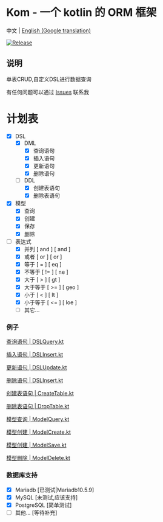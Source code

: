 # Kom - 一个 kotlin 的 ORM 框架

中文 | [English (Google translation)](./README.en.md)

[![Release](https://jitpack.io/v/zhaofanzhe/Kom.svg)](https://jitpack.io/#zhaofanzhe/Kom)

## 说明

单表CRUD,自定义DSL进行数据查询

有任何问题可以通过 [Issues](https://github.com/zhaofanzhe/Kom/issues) 联系我

# 计划表

* [X] DSL
    * [X] DML
        * [X] 查询语句
        * [X] 插入语句
        * [X] 更新语句
        * [X] 删除语句
    * [ ] DDL
        * [X] 创建表语句
        * [X] 删除表语句
* [X] 模型
    * [X] 查询
    * [X] 创建
    * [X] 保存
    * [X] 删除
* [ ] 表达式
    * [X] 并列 [ and ] [ and ]
    * [X] 或者 [ or ] [ or ]
    * [X] 等于 [ = ] [ eq ]
    * [X] 不等于 [ != ] [ ne ]
    * [X] 大于 [ > ] [ gt ]
    * [X] 大于等于 [ >= ] [ geo ]
    * [X] 小于 [ < ] [ lt ]
    * [X] 小于等于 [ <= ] [ loe ]
    * [ ] 其它...

### 例子

[查询语句 | DSLQuery.kt](./kom-example/src/test/kotlin/com/github/zhaofanzhe/kom/DSLQuery.kt)

[插入语句 | DSLInsert.kt](./kom-example/src/test/kotlin/com/github/zhaofanzhe/kom/DSLInsert.kt)

[更新语句 | DSLUpdate.kt](./kom-example/src/test/kotlin/com/github/zhaofanzhe/kom/DSLUpdate.kt)

[删除语句 | DSLInsert.kt](./kom-example/src/test/kotlin/com/github/zhaofanzhe/kom/DSLDelete.kt)

[创建表语句 | CreateTable.kt](./kom-example/src/test/kotlin/com/github/zhaofanzhe/kom/support/mysql/CreateTable.kt)

[删除表语句 | DropTable.kt](./kom-example/src/test/kotlin/com/github/zhaofanzhe/kom/support/mysql/DropTable.kt)

[模型查询 | ModelQuery.kt](./kom-example/src/test/kotlin/com/github/zhaofanzhe/kom/ModelQuery.kt)

[模型创建 | ModelCreate.kt](./kom-example/src/test/kotlin/com/github/zhaofanzhe/kom/ModelCreate.kt)

[模型创建 | ModelSave.kt](./kom-example/src/test/kotlin/com/github/zhaofanzhe/kom/ModelSave.kt)

[模型删除 | ModelDelete.kt](./kom-example/src/test/kotlin/com/github/zhaofanzhe/kom/ModelDelete.kt)

### 数据库支持

* [X] Mariadb [已测试|Mariadb10.5.9]
* [X] MySQL [未测试,应该支持]
* [X] PostgreSQL [简单测试]
* [ ] 其他... [等待补充]